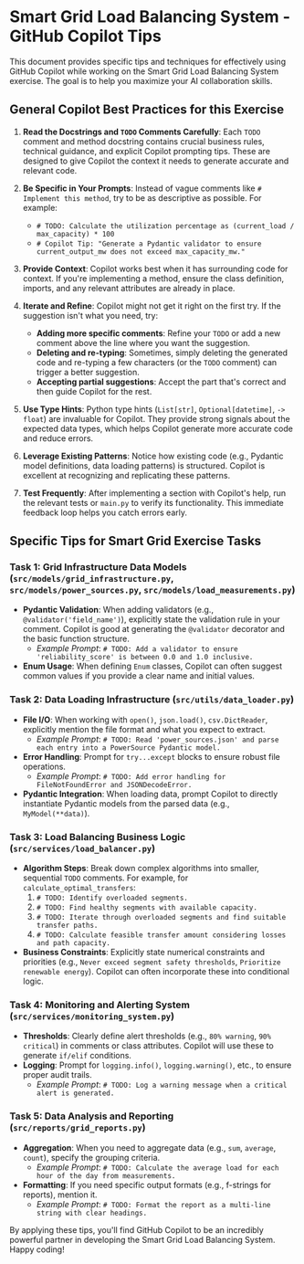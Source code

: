 # Smart Grid Load Balancing System - GitHub Copilot Tips

This document provides specific tips and techniques for effectively using GitHub Copilot while working on the Smart Grid Load Balancing System exercise. The goal is to help you maximize your AI collaboration skills.

## General Copilot Best Practices for this Exercise

1.  **Read the Docstrings and `TODO` Comments Carefully**: Each `TODO` comment and method docstring contains crucial business rules, technical guidance, and explicit Copilot prompting tips. These are designed to give Copilot the context it needs to generate accurate and relevant code.

2.  **Be Specific in Your Prompts**: Instead of vague comments like `# Implement this method`, try to be as descriptive as possible. For example:
    -   `# TODO: Calculate the utilization percentage as (current_load / max_capacity) * 100`
    -   `# Copilot Tip: "Generate a Pydantic validator to ensure current_output_mw does not exceed max_capacity_mw."`

3.  **Provide Context**: Copilot works best when it has surrounding code for context. If you're implementing a method, ensure the class definition, imports, and any relevant attributes are already in place.

4.  **Iterate and Refine**: Copilot might not get it right on the first try. If the suggestion isn't what you need, try:
    -   **Adding more specific comments**: Refine your `TODO` or add a new comment above the line where you want the suggestion.
    -   **Deleting and re-typing**: Sometimes, simply deleting the generated code and re-typing a few characters (or the `TODO` comment) can trigger a better suggestion.
    -   **Accepting partial suggestions**: Accept the part that's correct and then guide Copilot for the rest.

5.  **Use Type Hints**: Python type hints (`List[str]`, `Optional[datetime]`, `-> float`) are invaluable for Copilot. They provide strong signals about the expected data types, which helps Copilot generate more accurate code and reduce errors.

6.  **Leverage Existing Patterns**: Notice how existing code (e.g., Pydantic model definitions, data loading patterns) is structured. Copilot is excellent at recognizing and replicating these patterns.

7.  **Test Frequently**: After implementing a section with Copilot's help, run the relevant tests or `main.py` to verify its functionality. This immediate feedback loop helps you catch errors early.

## Specific Tips for Smart Grid Exercise Tasks

### Task 1: Grid Infrastructure Data Models (`src/models/grid_infrastructure.py`, `src/models/power_sources.py`, `src/models/load_measurements.py`)
-   **Pydantic Validation**: When adding validators (e.g., `@validator('field_name')`), explicitly state the validation rule in your comment. Copilot is good at generating the `@validator` decorator and the basic function structure.
    -   *Example Prompt*: `# TODO: Add a validator to ensure 'reliability_score' is between 0.0 and 1.0 inclusive.`
-   **Enum Usage**: When defining `Enum` classes, Copilot can often suggest common values if you provide a clear name and initial values.

### Task 2: Data Loading Infrastructure (`src/utils/data_loader.py`)
-   **File I/O**: When working with `open()`, `json.load()`, `csv.DictReader`, explicitly mention the file format and what you expect to extract.
    -   *Example Prompt*: `# TODO: Read 'power_sources.json' and parse each entry into a PowerSource Pydantic model.`
-   **Error Handling**: Prompt for `try...except` blocks to ensure robust file operations.
    -   *Example Prompt*: `# TODO: Add error handling for FileNotFoundError and JSONDecodeError.`
-   **Pydantic Integration**: When loading data, prompt Copilot to directly instantiate Pydantic models from the parsed data (e.g., `MyModel(**data)`).

### Task 3: Load Balancing Business Logic (`src/services/load_balancer.py`)
-   **Algorithm Steps**: Break down complex algorithms into smaller, sequential `TODO` comments. For example, for `calculate_optimal_transfers`:
    1.  `# TODO: Identify overloaded segments.`
    2.  `# TODO: Find healthy segments with available capacity.`
    3.  `# TODO: Iterate through overloaded segments and find suitable transfer paths.`
    4.  `# TODO: Calculate feasible transfer amount considering losses and path capacity.`
-   **Business Constraints**: Explicitly state numerical constraints and priorities (e.g., `Never exceed segment safety thresholds`, `Prioritize renewable energy`). Copilot can often incorporate these into conditional logic.

### Task 4: Monitoring and Alerting System (`src/services/monitoring_system.py`)
-   **Thresholds**: Clearly define alert thresholds (e.g., `80% warning`, `90% critical`) in comments or class attributes. Copilot will use these to generate `if/elif` conditions.
-   **Logging**: Prompt for `logging.info()`, `logging.warning()`, etc., to ensure proper audit trails.
    -   *Example Prompt*: `# TODO: Log a warning message when a critical alert is generated.`

### Task 5: Data Analysis and Reporting (`src/reports/grid_reports.py`)
-   **Aggregation**: When you need to aggregate data (e.g., `sum`, `average`, `count`), specify the grouping criteria.
    -   *Example Prompt*: `# TODO: Calculate the average load for each hour of the day from measurements.`
-   **Formatting**: If you need specific output formats (e.g., f-strings for reports), mention it.
    -   *Example Prompt*: `# TODO: Format the report as a multi-line string with clear headings.`

By applying these tips, you'll find GitHub Copilot to be an incredibly powerful partner in developing the Smart Grid Load Balancing System. Happy coding!
